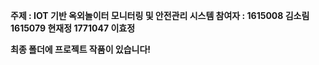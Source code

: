 <b> 주제 : IOT 기반 옥외놀이터 모니터링 및 안전관리 시스템
  참여자 : 1615008 김소림 1615079 현재정 1771047 이효정
  
최종 폴더에 프로젝트 작품이 있습니다!
